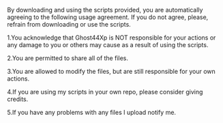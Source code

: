 By downloading and using the scripts provided, you are automatically agreeing to the following usage agreement. If you do not agree, please, refrain from downloading or use the scripts.

1.You acknowledge that Ghost44Xp is NOT responsible for your actions or any damage to you or others may cause as a result of using the scripts.

2.You are permitted to share all of the files.

3.You are allowed to modify the files, but are still responsible for your own actions.

4.If you are using my scripts in your own repo, please consider giving credits.

5.If you have any problems with any files I upload notify me.

